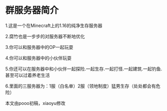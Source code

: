 # 群服务器简介

1.这是一个在Minecraft上的1.16的纯净生存服务器

2.腐竹也是一步步的对服务器不断地优化

3.你可以和服务器中的OP一起玩耍

4.你可以和服务器中的小伙伴玩耍

5.你还可以在服务器中和小伙伴一起探险.一起生存.一起打怪.一起建筑.一起钓鱼.甚至可以过着养老生活

6.里面的三服务器为：1服（白名单）2服（领地制度）猛男生存（处处都会有危险）



本文由pooo初稿，xiaoyu修改